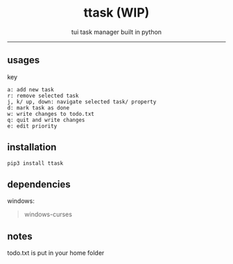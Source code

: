 <div align="center">
<h1>ttask (WIP)</h1>
tui task manager built in python
<hr>
</div>


## usages

key
```
a: add new task
r: remove selected task
j, k/ up, down: navigate selected task/ property
d: mark task as done 
w: write changes to todo.txt
q: quit and write changes
e: edit priority
```

## installation
```
pip3 install ttask
```

## dependencies

windows:
>  windows-curses

## notes

todo.txt is put in your home folder